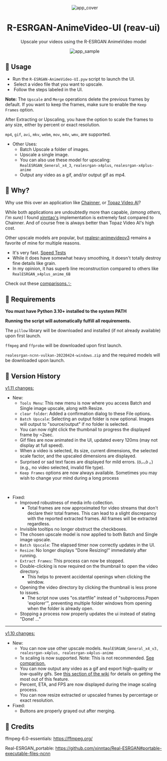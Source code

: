 <p align="center">
  <img src="https://github.com/Nenotriple/R-ESRGAN-AnimeVideo-UI/assets/70049990/1bb2b8da-0f11-401d-a873-7d2f55883fa3" alt="app_cover">
</p>

<h1 align="center">R-ESRGAN-AnimeVideo-UI (reav-ui)</h1>
<p align="center">Upscale your videos using the R-ESRGAN AnimeVideo model</p>

<p align="center">
  <img src="https://github.com/Nenotriple/R-ESRGAN-AnimeVideo-UI/assets/70049990/8b6a27b7-07dc-4820-8455-477a3839fe62)" alt="app_sample">
</p>

## 📝 Usage

- Run the `R-ESRGAN-AnimeVideo-UI.pyw` script to launch the UI.
-  Select a video file that you want to upscale.
-  Follow the steps labeled in the UI.

**Note:** The `Upscale` and `Merge` operations delete the previous frames by default. If you want to keep the frames, make sure to enable the `Keep Frames` option.

After Extracting or Upscaling, you have the option to scale the frames to any size, either by percent or exact resolution.

`mp4`, `gif`, `avi`, `mkv`, `webm`, `mov`, `m4v`, `wmv`, are supported.

- Other Uses:
  - Batch Upscale a folder of images.
  - Upscale a single image.
  - You can also use these model for upscaling: `RealESRGAN_General_x4_3`, `realesrgan-x4plus`, `realesrgan-x4plus-anime`
  - Output any video as a gif, and/or output gif as mp4.


## 🤷 Why?

Why use this over an application like [Chainner](https://github.com/chaiNNer-org/chaiNNer), or [Topaz Video AI](https://www.topazlabs.com/)?

While both applications are undoubtedly more than capable, *(among others, I'm sure)* I found [xinntao's](https://github.com/xinntao) implementation is extremely fast compared to Chainner. And of course free is always better than Topaz Video AI's high cost.

Other upscale models are popular, but [realesr-animevideov3](https://github.com/xinntao/Real-ESRGAN/blob/master/docs/anime_video_model.md) remains a favorite of mine for multiple reasons.
- It's very fast. [Speed Tests](https://github.com/Nenotriple/R-ESRGAN-AnimeVideo-UI/wiki/Speed-Tests)
- While it does have somewhat heavy smoothing, it doesn't totally destroy fine details like grain.
- In my opinion, it has superb line reconstruction compared to others like `RealESRGAN_x4plus_anime_6B`

Check out these [comparisons.✨](https://github.com/Nenotriple/R-ESRGAN-AnimeVideo-UI/wiki/Comparisons)

## 🚩 Requirements

**You must have Python 3.10+ installed to the system PATH**

**Running the script will automatically fulfill all requirements.**

The `pillow` library will be downloaded and installed (if not already available) upon first launch.

`ffmpeg` and `ffprobe` will be downloaded upon first launch.

`realesrgan-ncnn-vulkan-20220424-windows.zip` and the required models will be downloaded upon launch.


## 📜 Version History

[v1.11 changes:](https://github.com/Nenotriple/R-ESRGAN-AnimeVideo-UI/releases/tag/v1.11-Hotfix)

- New:
  - `Tools Menu`: This new menu is now where you access Batch and Single image upscale, along with Resize.
  - `clear folder`: Added a confirmation dialog to these File options.
  - `Batch Upscale`: Selecting an output folder is now optional. Images will output to "source/output" if no folder is selected.
  - You can now right click the thumbnail to progress the displayed frame by ~2sec.
  - Gif files are now animated in the UI, updated every 120ms (may not display at full speed).
  - When a video is selected, its size, current dimensions, the selected scale factor, and the upscaled dimensions are displayed.
  - Surprised or sad text faces are displayed for mild errors. (ó︹ò ｡) (e.g., no video selected, invalid file type).
  - `Keep Frames` options are now always available. Sometimes you may wish to change your mind during a long process
<br>

- Fixed:
  - Improved robustness of media info collection.
    - Total frames are now approximated for video streams that don't declare their total frames. This can lead to a slight discrepancy with the reported extracted frames. All frames will be extracted regardless.
  - Invisible tooltips no longer obstruct the checkboxes.
  - The chosen upscale model is now applied to both Batch and Single image upscale.
  - `Batch Upscale`: The elapsed timer now correctly updates in the UI.
  - `Resize`: No longer displays "Done Resizing!" immediately after running.
  - `Extract Frames`: This process can now be stopped.
  - Double-clicking is now required on the thumbnail to open the video directory.
    - This helps to prevent accidental openings when clicking the window.
  - Opening the video directory by clicking the thumbnail is less prone to issues.
    - The script now uses "os.startfile" instead of "subprocess.Popen 'explorer'", preventing multiple folder windows from opening when the folder is already open.
  - Stopping a process now properly updates the ui instead of stating "Done! ..."

___
[v1.10 changes:](https://github.com/Nenotriple/R-ESRGAN-AnimeVideo-UI/releases/tag/v1.10)

- New:
  - You can now use other upscale models. `RealESRGAN_General_x4_v3, realesrgan-x4plus, realesrgan-x4plus-anime`
  - 1x scaling is now supported. Note: This is not recommended. [See comparison.](https://github.com/Nenotriple/R-ESRGAN-AnimeVideo-UI/wiki/Comparisons)
  - You can now output any video as a gif and export high-quality or low-quality gifs. See [this section of the wiki](https://github.com/Nenotriple/R-ESRGAN-AnimeVideo-UI/wiki/Gif-creation-and-settings) for details on getting the most out of this feature.
  - Percent, ETA, and FPS are now displayed during the image scaling process.
  - You can now resize extracted or upscaled frames by percentage or exact resolution.  
- Fixed:
  - Buttons are properly grayed out after merging.
  
## 👥 **Credits**

ffmpeg-6.0-essentials: https://ffmpeg.org/

Real-ESRGAN_portable: https://github.com/xinntao/Real-ESRGAN#portable-executable-files-ncnn
